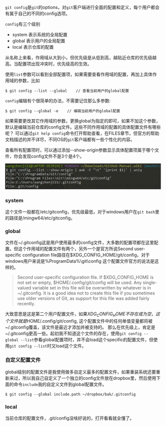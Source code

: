 `git config`是`git`的options，对`git`客户端进行全面的配置和定义，每个用户都会有属于自己的不同的config选项。

`config`有三个级别
- system 表示系统的全局配置
- global 表示用户的全局配置
- local  表示仓库的配置

从名称上来看，作用域从大到小，但优先级是从低到高，越贴近仓库的优先级越高。当配置项出现冲突时，优先级高的生效。

使用`list`参数可以看到全部配置项，如果需要查看作用域的配置，再加上具体作用域的参数，比如
```
$ git config --list --global    // 查看当前用户的global配置
```

`config`编辑有个很简单的办法，不需要记住那么多参数:
```
$ git config --global -e    // 编辑当前用户的global配置
```
如果需要更改其它作用域的参数，更换global为指定的即可，如果不加这个参数，默认是编辑当前仓库的config文件。这些不同作用域的配置的具体配置文件有哪些呢？ 可以通过`git help config`命令打开帮助查看，在FILES章节，但官方的帮助文档描述的并不详尽，不同OS的`git`客户端都有一些个性化的内容。

查看所有配置项时，可以通过添加--show-origin参数显示具体配置项属于哪个文件，你会发现config文件不是3个是4个。

![](../img/git-config/git_config_list_show_origin.png?raw=true)

### system
这个文件一般都在/etc/gitconfig，优先级最低，对于windows用户在`git bash`里的路径是/mingw64/etc/gitconfig。

### global
文件在~/.gitconfig这是用户使用最多的config文件，大多数的配置项都在这里配置。但这个作用域的配置文件有两个，另外一个是官方所说Second user-specific configuration file路径在$XDG_CONFIG_HOME/git/config，对于windows用户来说是%ProgramData%\git\config
这个配置文件官方的说法是这样的。
> Second user-specific configuration file. If $XDG_CONFIG_HOME is not set or empty, $HOME/.config/git/config will be used. Any single-valued variable set in this file will be overwritten by whatever is in ~/.gitconfig. It is a good idea not to create this file if you sometimes use older versions of Git, as support for this file was added fairly recently.

大致意思是这是第二个用户配置文件，如果$XDG_CONFIG_HOME不存在或为空，这个文件就是$HOME/.config/git/config, 这个配置文件中的任何单值变量都将被~/.gitconfig覆盖，该文件是最近才添加并被支持的。 那么在优先级上，肯定是~/.gitconfig更高一些。起初我不知道这个文件的存在，使用`git config --global --list`参看global配置项时，并不会load这个specific的配置文件，但使用`git config --list`时又load这个文件。

### 自定义配置文件
global级别的配置文件是我使用做多自定义最多的配置文件，如果重装系统还要重新来过，所以我自己自定义了一个独立的config文件放在dropbox里，然后使用下面的命令`include`我的自定义文件到global配置文件。
```
$ git config --global include.path ~/dropbox/bak/.gitconfig
```

### local
当前仓库的配置文件，.git/config没啥好说的，打开看看就全懂了。
